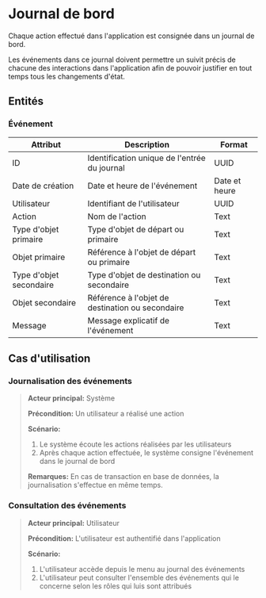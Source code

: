 # Journal de bord

Chaque action effectué dans l'application est consignée dans un journal de bord.

Les événements dans ce journal doivent permettre un suivit précis de chacune des interactions dans l'application
afin de pouvoir justifier en tout temps tous les changements d'état.

## Entités

### Événement

| Attribut                | Description                                  | Format        |
|-------------------------|----------------------------------------------|---------------|
| ID                      | Identification unique de l'entrée du journal | UUID          |
| Date de création        | Date et heure de l'événement                 | Date et heure |
| Utilisateur             | Identifiant de l'utilisateur                 | UUID          |
| Action                  | Nom de l'action                              | Text          |
| Type d'objet primaire   | Type d'objet de départ ou primaire                          |  Text             |
| Objet primaire          | Référence à l'objet de départ ou primaire                                             | Text              |
| Type d'objet secondaire | Type d'objet de destination ou secondaire                                             |  Text             |
| Objet secondaire        | Référence à l'objet de destination ou secondaire                                             |  Text             |
| Message                 | Message explicatif de l'événement                                             |  Text             |

## Cas d'utilisation

### Journalisation des événements

> **Acteur principal:** Système
>
> **Précondition:** Un utilisateur a réalisé une action
>
> **Scénario:**
> 1. Le système écoute les actions réalisées par les utilisateurs
> 2. Après chaque action effectuée, le système consigne l'événement dans le journal de bord
>
> **Remarques:** En cas de transaction en base de données, la journalisation s'effectue en même temps.

### Consultation des événements

> **Acteur principal:** Utilisateur
>
> **Précondition:** L'utilisateur est authentifié dans l'application
>
> **Scénario:**
> 1. L'utilisateur accède depuis le menu au journal des événements
> 2. L'utilisateur peut consulter l'ensemble des événements qui le concerne selon les rôles qui luis sont attribués
